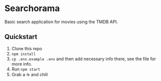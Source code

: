 # Searchorama

Basic search application for movies using the TMDB API.

## Quickstart

1. Clone this repo
2. `npm install`
3. `cp .env.example .env` and then add necessary info there, see the file for more info.
4. Run `npm start`
5. Grab a ☕️ and chill
